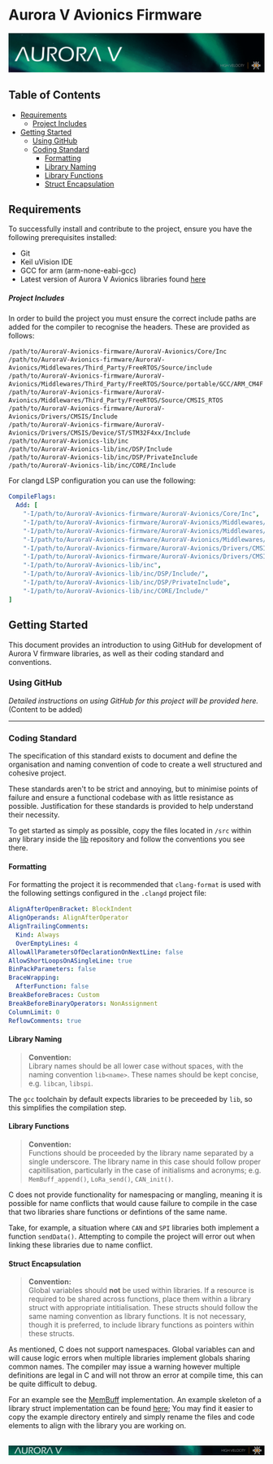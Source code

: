 # Aurora V Avionics Firmware
![HIVE Aurora V footer](./img/banner.png)


## Table of Contents
<!-- mtoc-start -->

* [Requirements](#requirements)
  * [Project Includes](#project-includes)
* [Getting Started](#getting-started)
  * [Using GitHub](#using-github)
  * [Coding Standard](#coding-standard)
    * [Formatting](#formatting)
    * [Library Naming](#library-naming)
    * [Library Functions](#library-functions)
    * [Struct Encapsulation](#struct-encapsulation)

<!-- mtoc-end -->

## Requirements

To successfully install and contribute to the project, ensure you have the following prerequisites installed:

- Git
- Keil uVision IDE
- GCC for arm (arm-none-eabi-gcc)
- Latest version of Aurora V Avionics libraries found [here](https://github.com/RMIT-AURC-Team/AuroraV-Avionics-lib/releases)

<!-- TODO: add in lib submodule as dependancy -->

##### Project Includes

In order to build the project you must ensure the correct include paths are added for the compiler to recognise the headers. These are provided as follows:

```shell
/path/to/AuroraV-Avionics-firmware/AuroraV-Avionics/Core/Inc
/path/to/AuroraV-Avionics-firmware/AuroraV-Avionics/Middlewares/Third_Party/FreeRTOS/Source/include
/path/to/AuroraV-Avionics-firmware/AuroraV-Avionics/Middlewares/Third_Party/FreeRTOS/Source/portable/GCC/ARM_CM4F
/path/to/AuroraV-Avionics-firmware/AuroraV-Avionics/Middlewares/Third_Party/FreeRTOS/Source/CMSIS_RTOS
/path/to/AuroraV-Avionics-firmware/AuroraV-Avionics/Drivers/CMSIS/Include
/path/to/AuroraV-Avionics-firmware/AuroraV-Avionics/Drivers/CMSIS/Device/ST/STM32F4xx/Include
/path/to/AuroraV-Avionics-lib/inc
/path/to/AuroraV-Avionics-lib/inc/DSP/Include
/path/to/AuroraV-Avionics-lib/inc/DSP/PrivateInclude
/path/to/AuroraV-Avionics-lib/inc/CORE/Include
```

For clangd LSP configuration you can use the following:

```yaml
CompileFlags:
  Add: [
    "-I/path/to/AuroraV-Avionics-firmware/AuroraV-Avionics/Core/Inc",
    "-I/path/to/AuroraV-Avionics-firmware/AuroraV-Avionics/Middlewares/Third_Party/FreeRTOS/Source/include",
    "-I/path/to/AuroraV-Avionics-firmware/AuroraV-Avionics/Middlewares/Third_Party/FreeRTOS/Source/portable/GCC/ARM_CM4F",
    "-I/path/to/AuroraV-Avionics-firmware/AuroraV-Avionics/Middlewares/Third_Party/FreeRTOS/Source/CMSIS_RTOS",
    "-I/path/to/AuroraV-Avionics-firmware/AuroraV-Avionics/Drivers/CMSIS/Include",
    "-I/path/to/AuroraV-Avionics-firmware/AuroraV-Avionics/Drivers/CMSIS/Device/ST/STM32F4xx/Include",
    "-I/path/to/AuroraV-Avionics-lib/inc",
    "-I/path/to/AuroraV-Avionics-lib/inc/DSP/Include/",
    "-I/path/to/AuroraV-Avionics-lib/inc/DSP/PrivateInclude",
    "-I/path/to/AuroraV-Avionics-lib/inc/CORE/Include/"
]
```

## Getting Started
This document provides an introduction to using GitHub for development of Aurora V firmware libraries, as well as their coding standard and conventions. 

### Using GitHub
_Detailed instructions on using GitHub for this project will be provided here._ (Content to be added)

---

### Coding Standard
The specification of this standard exists to document and define the organisation and naming convention of code to create a well structured and cohesive project. 

These standards aren't to be strict and annoying, but to minimise points of failure and ensure a functional codebase with as little resistance as possible. Justification for these standards is provided to help understand their necessity.

To get started as simply as possible, copy the files located in ```/src``` within any library inside the [lib]() repository and follow the conventions you see there.

#### Formatting

For formatting the project it is recommended that ```clang-format``` is used with the following settings configured in the ```.clangd``` project file:

```yaml
AlignAfterOpenBracket: BlockIndent
AlignOperands: AlignAfterOperator
AlignTrailingComments:
  Kind: Always
  OverEmptyLines: 4
AllowAllParametersOfDeclarationOnNextLine: false
AllowShortLoopsOnASingleLine: true
BinPackParameters: false
BraceWrapping:
  AfterFunction: false
BreakBeforeBraces: Custom
BreakBeforeBinaryOperators: NonAssignment
ColumnLimit: 0
ReflowComments: true
```

#### Library Naming
> **Convention:**   
> Library names should be all lower case without spaces, with the naming convention ```lib<name>```. These names should be kept concise,  e.g. ```libcan```, ```libspi```.

The ```gcc``` toolchain by default expects libraries to be preceeded by ```lib```, so this simplifies the compilation step.

#### Library Functions
> **Convention:**   
> Functions should be proceeded by the library name separated by a single underscore. The library name in this case should follow proper capitilisation, particularly in the case of initialisms and acronyms; e.g. ```MemBuff_append()```, ```LoRa_send()```, ```CAN_init()```.

C does not provide functionality for namespacing or mangling, meaning it is possible for name conflicts that would cause failure to compile in the case that two libraries share functions or defintions of the same name.

Take, for example, a situation where ```CAN``` and ```SPI``` libraries both implement a function ```sendData()```. Attempting to compile the project will error out when linking these libraries due to name conflict.

#### Struct Encapsulation
> **Convention:**   
> Global variables should **not** be used within libraries. If a resource is required to be shared across functions, place them within a library struct with appropriate intitialisation. These structs should follow the same naming convention as library functions. It is not necessary, though it is preferred, to include library functions as pointers within these structs.

As mentioned, C does not support namespaces. Global variables can and will cause logic errors when multiple libraries implement globals sharing common names. The compiler may issue a warning however multiple definitions are legal in C and will not throw an error at compile time, this can be quite difficult to debug.

For an example see the [MemBuff](https://github.com/RMIT-AURC-Team/AuroraV-Avionics-lib/tree/master/membuff/src) implementation. An example skeleton of a library struct implementation can be found [here](https://github.com/RMIT-AURC-Team/AuroraV-Avionics-lib/tree/master/example/src); You may find it easier to copy the example directory entirely and simply rename the files and code elements to align with the library you are working on.

![HIVE Aurora V footer](./img/footer.png)
---
